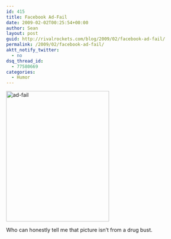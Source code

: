 ```yaml
---
id: 415
title: Facebook Ad-Fail
date: 2009-02-02T00:25:54+00:00
author: Sean
layout: post
guid: http://rivalrockets.com/blog/2009/02/facebook-ad-fail/
permalink: /2009/02/facebook-ad-fail/
aktt_notify_twitter:
  - no
dsq_thread_id:
  - 77580669
categories:
  - Humor
---
```

<img class="alignnone size-full wp-image-414" title="ad-fail" src="http://rivalrockets.com/blog/wp-content/uploads/2009/02/ad-fail.jpg" alt="ad-fail" width="278" height="354" />

Who can honestly tell me that picture isn&#8217;t from a drug bust.